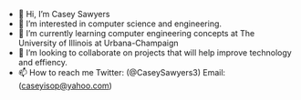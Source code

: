 - 👋 Hi, I’m Casey Sawyers
- 👀 I’m interested in computer science and engineering.
- 🌱 I’m currently learning computer engineering concepts at The University of Illinois at Urbana-Champaign
- 💞️ I’m looking to collaborate on projects that will help improve technology and effiency.
- 📫 How to reach me Twitter: (@CaseySawyers3) Email: (caseyisop@yahoo.com)

<!---
caseyisop/caseyisop is a ✨ special ✨ repository because its `README.md` (this file) appears on your GitHub profile.
You can click the Preview link to take a look at your changes.
--->
